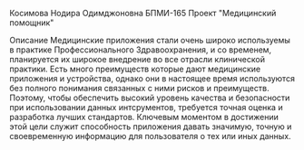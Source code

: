 Косимова Нодира Одимджоновна
БПМИ-165
Проект "Медицинский помощник"

Описание
Медицинские приложения стали очень широко используемы в практике Профессионального Здравоохранения, и со временем, планируется их широкое внедрение во все отрасли клинической практики. Есть много преимуществ которые дают медицинские приложения и устройства, однако они в настоящее время используются без полного понимания связанных с ними рисков и преимуществ. Поэтому, чтобы обеспечить высокий уровень качества и безопасности при использовании данных интсрументов, требуется точная оценка и разработка лучших стандартов. Ключевым моментом в достижении этой цели служит способность приложения давать значимую, точную и своевременную информацию для пользователя о тех или иных данных.
